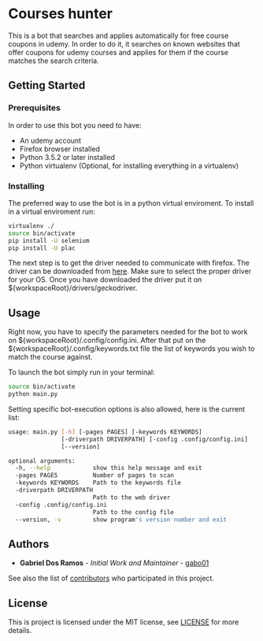 # Courses hunter

This is a bot that searches and applies automatically for free course coupons in udemy.
In order to do it, it searches on known websites that offer coupons for udemy courses and
applies for them if the course matches the search criteria.

## Getting Started

### Prerequisites

In order to use this bot you need to have:

- An udemy account
- Firefox browser installed
- Python 3.5.2 or later installed
- Python virtualenv (Optional, for installing everything in a virtualenv)

### Installing

The preferred way to use the bot is in a python virtual enviroment. To install in a virtual
enviroment run:

```bash
virtualenv ./
source bin/activate
pip install -U selenium
pip install -U plac
```

The next step is to get the driver needed to communicate with firefox. The driver can be
downloaded from [here](https://github.com/mozilla/geckodriver/releases). Make sure to select
the proper driver for your OS. Once you have downloaded the driver put it on
${workspaceRoot}/drivers/geckodriver.

## Usage

Right now, you have to specify the parameters needed for the bot to work on
${workspaceRoot}/.config/config.ini. After that put on the ${workspaceRoot}/.config/keywords.txt
file the list of keywords you wish to match the course against.

To launch the bot simply run in your terminal:

```bash
source bin/activate
python main.py
```

Setting specific bot-execution options is also allowed, here is the current list:

```bash
usage: main.py [-h] [-pages PAGES] [-keywords KEYWORDS]
               [-driverpath DRIVERPATH] [-config .config/config.ini]
               [--version]

optional arguments:
  -h, --help            show this help message and exit
  -pages PAGES          Number of pages to scan
  -keywords KEYWORDS    Path to the keywords file
  -driverpath DRIVERPATH
                        Path to the web driver
  -config .config/config.ini
                        Path to the config file
  --version, -v         show program's version number and exit
```

## Authors

- **Gabriel Dos Ramos** - *Initial Work and Maintainer* - [gabo01](https:://github.com/gabo01)

See also the list of [contributors](https://github.com/codesign-international/courses-hunter)
who participated in this project.

## License

This is project is licensed under the MIT license, see [LICENSE](LICENSE) for more details.